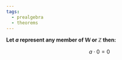 ```yaml
---
tags:
  - prealgebra
  - theorems
---
```


**Let $a$ represent any member of $\mathbb{W}$ or $\mathbb{Z}$ then:**

$$ a \cdot 0 = 0 $$
